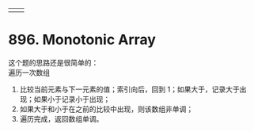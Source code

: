 |  |  |
| :--- | :--- |
|  |  |

# 896. Monotonic Array

这个题的思路还是很简单的：  
遍历一次数组  
1. 比较当前元素与下一元素的值；索引向后，回到 1；如果大于，记录大于出现；如果小于记录小于出现；  
2. 如果大于和小于在之前的比较中出现，则该数组非单调；  
3. 遍历完成，返回数组单调。

